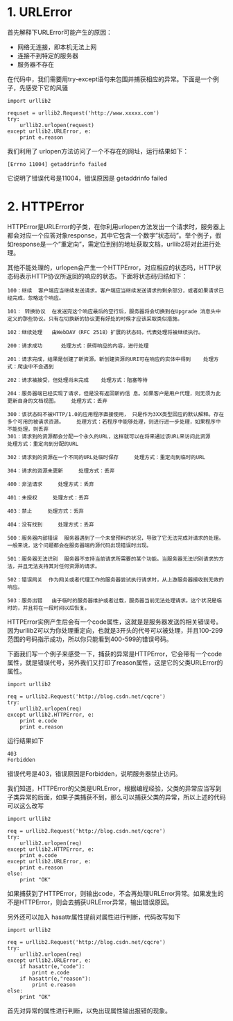 
# 1. URLError

首先解释下URLError可能产生的原因：

- 网络无连接，即本机无法上网
- 连接不到特定的服务器
- 服务器不存在

在代码中，我们需要用try-except语句来包围并捕获相应的异常。下面是一个例子，先感受下它的风骚

	import urllib2
	
	requset = urllib2.Request('http://www.xxxxx.com')
	try:
	    urllib2.urlopen(request)
	except urllib2.URLError, e:
	    print e.reason

我们利用了 urlopen方法访问了一个不存在的网址，运行结果如下：

	[Errno 11004] getaddrinfo failed

它说明了错误代号是11004，错误原因是 getaddrinfo failed

# 2. HTTPError

HTTPError是URLError的子类，在你利用urlopen方法发出一个请求时，服务器上都会对应一个应答对象response，其中它包含一个数字”状态码”。举个例子，假如response是一个”重定向”，需定位到别的地址获取文档，urllib2将对此进行处理。

其他不能处理的，urlopen会产生一个HTTPError，对应相应的状态吗，HTTP状态码表示HTTP协议所返回的响应的状态。下面将状态码归结如下：

    100：继续  客户端应当继续发送请求。客户端应当继续发送请求的剩余部分，或者如果请求已经完成，忽略这个响应。

    101： 转换协议  在发送完这个响应最后的空行后，服务器将会切换到在Upgrade 消息头中定义的那些协议。只有在切换新的协议更有好处的时候才应该采取类似措施。

    102：继续处理   由WebDAV（RFC 2518）扩展的状态码，代表处理将被继续执行。

    200：请求成功      处理方式：获得响应的内容，进行处理

    201：请求完成，结果是创建了新资源。新创建资源的URI可在响应的实体中得到    处理方式：爬虫中不会遇到

    202：请求被接受，但处理尚未完成    处理方式：阻塞等待

    204：服务器端已经实现了请求，但是没有返回新的信 息。如果客户是用户代理，则无须为此更新自身的文档视图。    处理方式：丢弃

    300：该状态码不被HTTP/1.0的应用程序直接使用， 只是作为3XX类型回应的默认解释。存在多个可用的被请求资源。    处理方式：若程序中能够处理，则进行进一步处理，如果程序中不能处理，则丢弃
    301：请求到的资源都会分配一个永久的URL，这样就可以在将来通过该URL来访问此资源    处理方式：重定向到分配的URL

    302：请求到的资源在一个不同的URL处临时保存     处理方式：重定向到临时的URL

    304：请求的资源未更新     处理方式：丢弃

    400：非法请求     处理方式：丢弃

    401：未授权     处理方式：丢弃

    403：禁止     处理方式：丢弃

    404：没有找到     处理方式：丢弃

    500：服务器内部错误  服务器遇到了一个未曾预料的状况，导致了它无法完成对请求的处理。一般来说，这个问题都会在服务器端的源代码出现错误时出现。

    501：服务器无法识别  服务器不支持当前请求所需要的某个功能。当服务器无法识别请求的方法，并且无法支持其对任何资源的请求。

    502：错误网关  作为网关或者代理工作的服务器尝试执行请求时，从上游服务器接收到无效的响应。

    503：服务出错   由于临时的服务器维护或者过载，服务器当前无法处理请求。这个状况是临时的，并且将在一段时间以后恢复。

HTTPError实例产生后会有一个code属性，这就是是服务器发送的相关错误号。
因为urllib2可以为你处理重定向，也就是3开头的代号可以被处理，并且100-299范围的号码指示成功，所以你只能看到400-599的错误号码。

下面我们写一个例子来感受一下，捕获的异常是HTTPError，它会带有一个code属性，就是错误代号，另外我们又打印了reason属性，这是它的父类URLError的属性。

	import urllib2
	
	req = urllib2.Request('http://blog.csdn.net/cqcre')
	try:
	    urllib2.urlopen(req)
	except urllib2.HTTPError, e:
	    print e.code
	    print e.reason

运行结果如下

	403
	Forbidden

错误代号是403，错误原因是Forbidden，说明服务器禁止访问。

我们知道，HTTPError的父类是URLError，根据编程经验，父类的异常应当写到子类异常的后面，如果子类捕获不到，那么可以捕获父类的异常，所以上述的代码可以这么改写

	import urllib2
	
	req = urllib2.Request('http://blog.csdn.net/cqcre')
	try:
	    urllib2.urlopen(req)
	except urllib2.HTTPError, e:
	    print e.code
	except urllib2.URLError, e:
	    print e.reason
	else:
	    print "OK"

如果捕获到了HTTPError，则输出code，不会再处理URLError异常。如果发生的不是HTTPError，则会去捕获URLError异常，输出错误原因。

另外还可以加入 hasattr属性提前对属性进行判断，代码改写如下

	import urllib2
	
	req = urllib2.Request('http://blog.csdn.net/cqcre')
	try:
	    urllib2.urlopen(req)
	except urllib2.URLError, e:
	    if hasattr(e,"code"):
	        print e.code
	    if hasattr(e,"reason"):
	        print e.reason
	else:
	    print "OK"

首先对异常的属性进行判断，以免出现属性输出报错的现象。

